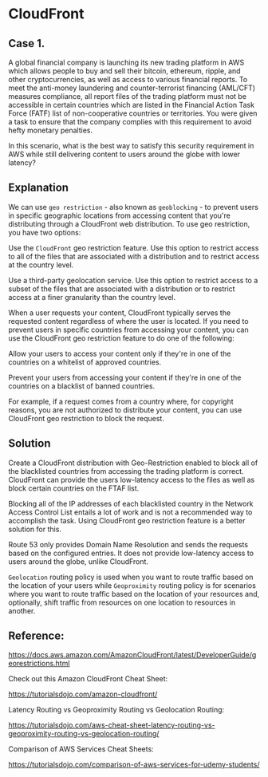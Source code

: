 # CloudFront

## Case 1.

A global financial company is launching its new trading platform in AWS which allows people to buy and sell their bitcoin, ethereum, ripple, and other cryptocurrencies, as well as access to various financial reports. To meet the anti-money laundering and counter-terrorist financing (AML/CFT) measures compliance, all report files of the trading platform must not be accessible in certain countries which are listed in the Financial Action Task Force (FATF) list of non-cooperative countries or territories. You were given a task to ensure that the company complies with this requirement to avoid hefty monetary penalties.

In this scenario, what is the best way to satisfy this security requirement in AWS while still delivering content to users around the globe with lower latency?

## Explanation

We can use `geo restriction` - also known as `geoblocking` - to prevent users in specific geographic locations from accessing content that you're distributing through a CloudFront web distribution. To use geo restriction, you have two options:

Use the `CloudFront` geo restriction feature. Use this option to restrict access to all of the files that are associated with a distribution and to restrict access at the country level.

Use a third-party geolocation service. Use this option to restrict access to a subset of the files that are associated with a distribution or to restrict access at a finer granularity than the country level.

When a user requests your content, CloudFront typically serves the requested content regardless of where the user is located. If you need to prevent users in specific countries from accessing your content, you can use the CloudFront geo restriction feature to do one of the following:

Allow your users to access your content only if they're in one of the countries on a whitelist of approved countries.

Prevent your users from accessing your content if they're in one of the countries on a blacklist of banned countries.

For example, if a request comes from a country where, for copyright reasons, you are not authorized to distribute your content, you can use CloudFront geo restriction to block the request.

## Solution

Create a CloudFront distribution with Geo-Restriction enabled to block all of the blacklisted countries from accessing the trading platform is correct. CloudFront can provide the users low-latency access to the files as well as block certain countries on the FTAF list.

Blocking all of the IP addresses of each blacklisted country in the Network Access Control List entails a lot of work and is not a recommended way to accomplish the task. Using CloudFront geo restriction feature is a better solution for this.

Route 53 only provides Domain Name Resolution and sends the requests based on the configured entries. It does not provide low-latency access to users around the globe, unlike CloudFront.

`Geolocation` routing policy is used when you want to route traffic based on the location of your users while `Geoproximity` routing policy is for scenarios where you want to route traffic based on the location of your resources and, optionally, shift traffic from resources on one location to resources in another.

## Reference:

https://docs.aws.amazon.com/AmazonCloudFront/latest/DeveloperGuide/georestrictions.html

Check out this Amazon CloudFront Cheat Sheet:

https://tutorialsdojo.com/amazon-cloudfront/

Latency Routing vs Geoproximity Routing vs Geolocation Routing:

https://tutorialsdojo.com/aws-cheat-sheet-latency-routing-vs-geoproximity-routing-vs-geolocation-routing/

Comparison of AWS Services Cheat Sheets:

https://tutorialsdojo.com/comparison-of-aws-services-for-udemy-students/
